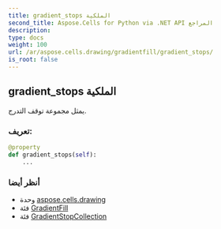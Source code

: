 ```yaml
---
title: gradient_stops الملكية
second_title: Aspose.Cells for Python via .NET API المراجع
description:
type: docs
weight: 100
url: /ar/aspose.cells.drawing/gradientfill/gradient_stops/
is_root: false
---
```

##  gradient_stops الملكية

يمثل مجموعة توقف التدرج.
###  تعريف:
```python
@property
def gradient_stops(self):
    ...
```

###  أنظر أيضا
* وحدة [aspose.cells.drawing](../../)
* فئة [GradientFill](/cells/python-net/ar/aspose.cells.drawing/gradientfill)
* فئة [GradientStopCollection](/cells/python-net/ar/aspose.cells.drawing/gradientstopcollection)
